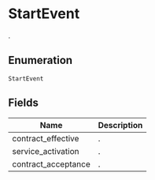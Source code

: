 # StartEvent

.

## Enumeration

`StartEvent`

## Fields

| Name | Description |
|  --- | --- |
| contract_effective | . |
| service_activation | . |
| contract_acceptance | . |
